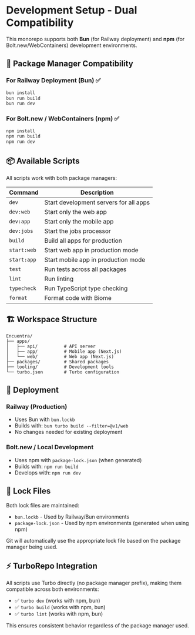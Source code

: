 # Development Setup - Dual Compatibility

This monorepo supports both **Bun** (for Railway deployment) and **npm** (for Bolt.new/WebContainers) development environments.

## 🔧 Package Manager Compatibility

### For Railway Deployment (Bun) ✅
```bash
bun install
bun run build
bun run dev
```

### For Bolt.new / WebContainers (npm) ✅
```bash
npm install
npm run build
npm run dev
```

## 📦 Available Scripts

All scripts work with both package managers:

| Command | Description |
|---------|-------------|
| `dev` | Start development servers for all apps |
| `dev:web` | Start only the web app |
| `dev:app` | Start only the mobile app |
| `dev:jobs` | Start the jobs processor |
| `build` | Build all apps for production |
| `start:web` | Start web app in production mode |
| `start:app` | Start mobile app in production mode |
| `test` | Run tests across all packages |
| `lint` | Run linting |
| `typecheck` | Run TypeScript type checking |
| `format` | Format code with Biome |

## 🏗️ Workspace Structure

```
Encuentra/
├── apps/
│   ├── api/          # API server
│   ├── app/          # Mobile app (Next.js)
│   └── web/          # Web app (Next.js)
├── packages/         # Shared packages
├── tooling/          # Development tools
└── turbo.json        # Turbo configuration
```

## 🚀 Deployment

### Railway (Production)
- Uses Bun with `bun.lockb`
- Builds with: `bun turbo build --filter=@v1/web`
- No changes needed for existing deployment

### Bolt.new / Local Development
- Uses npm with `package-lock.json` (when generated)
- Builds with: `npm run build`
- Develops with: `npm run dev`

## 📝 Lock Files

Both lock files are maintained:
- `bun.lockb` - Used by Railway/Bun environments
- `package-lock.json` - Used by npm environments (generated when using npm)

Git will automatically use the appropriate lock file based on the package manager being used.

## ⚡ TurboRepo Integration

All scripts use Turbo directly (no package manager prefix), making them compatible across both environments:
- ✅ `turbo dev` (works with npm, bun)
- ✅ `turbo build` (works with npm, bun)
- ✅ `turbo lint` (works with npm, bun)

This ensures consistent behavior regardless of the package manager used.
